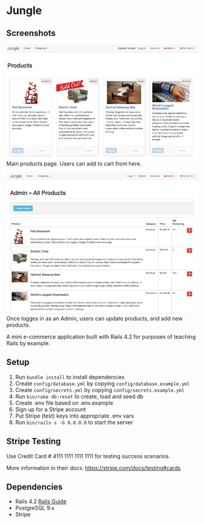 # Jungle


## Screenshots
!["Main Products page"](https://github.com/dcoughlin12/jungle-ruby/blob/master/docs/Screen%20Shot%202020-09-23%20at%2010.06.29%20PM.png?raw=true)
Main products page. Users can add to cart from here.


!["Admin side"](https://github.com/dcoughlin12/jungle-ruby/blob/master/docs/Screen%20Shot%202020-09-23%20at%2010.07.17%20PM.png?raw=true)
Once logges in as an Admin, users can update products, and add new products.


A mini e-commerce application built with Rails 4.2 for purposes of teaching Rails by example.


## Setup

1. Run `bundle install` to install dependencies
2. Create `config/database.yml` by copying `config/database.example.yml`
3. Create `config/secrets.yml` by copying `config/secrets.example.yml`
4. Run `bin/rake db:reset` to create, load and seed db
5. Create .env file based on .env.example
6. Sign up for a Stripe account
7. Put Stripe (test) keys into appropriate .env vars
8. Run `bin/rails s -b 0.0.0.0` to start the server

## Stripe Testing

Use Credit Card # 4111 1111 1111 1111 for testing success scenarios.

More information in their docs: <https://stripe.com/docs/testing#cards>

## Dependencies

* Rails 4.2 [Rails Guide](http://guides.rubyonrails.org/v4.2/)
* PostgreSQL 9.x
* Stripe
